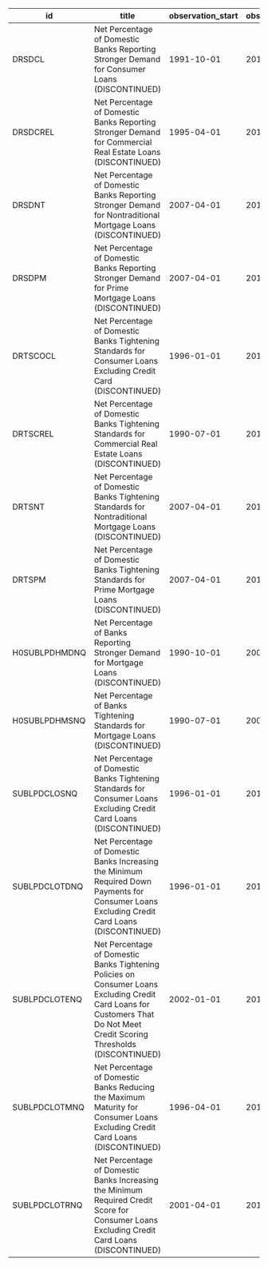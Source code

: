| id            | title                                                                                                                                                                      | observation_start   | observation_end   |
|---------------|----------------------------------------------------------------------------------------------------------------------------------------------------------------------------|---------------------|-------------------|
| DRSDCL        | Net Percentage of Domestic Banks Reporting Stronger Demand for Consumer Loans (DISCONTINUED)                                                                               | 1991-10-01          | 2011-01-01        |
| DRSDCREL      | Net Percentage of Domestic Banks Reporting Stronger Demand for Commercial Real Estate Loans (DISCONTINUED)                                                                 | 1995-04-01          | 2013-07-01        |
| DRSDNT        | Net Percentage of Domestic Banks Reporting Stronger Demand for Nontraditional Mortgage Loans (DISCONTINUED)                                                                | 2007-04-01          | 2014-10-01        |
| DRSDPM        | Net Percentage of Domestic Banks Reporting Stronger Demand for Prime Mortgage Loans (DISCONTINUED)                                                                         | 2007-04-01          | 2014-10-01        |
| DRTSCOCL      | Net Percentage of Domestic Banks Tightening Standards for Consumer Loans Excluding Credit Card (DISCONTINUED)                                                              | 1996-01-01          | 2011-01-01        |
| DRTSCREL      | Net Percentage of Domestic Banks Tightening Standards for Commercial Real Estate Loans (DISCONTINUED)                                                                      | 1990-07-01          | 2013-07-01        |
| DRTSNT        | Net Percentage of Domestic Banks Tightening Standards for Nontraditional Mortgage Loans (DISCONTINUED)                                                                     | 2007-04-01          | 2014-10-01        |
| DRTSPM        | Net Percentage of Domestic Banks Tightening Standards for Prime Mortgage Loans (DISCONTINUED)                                                                              | 2007-04-01          | 2014-10-01        |
| H0SUBLPDHMDNQ | Net Percentage of Banks Reporting Stronger Demand for Mortgage Loans (DISCONTINUED)                                                                                        | 1990-10-01          | 2007-01-01        |
| H0SUBLPDHMSNQ | Net Percentage of Banks Tightening Standards for Mortgage Loans (DISCONTINUED)                                                                                             | 1990-07-01          | 2007-01-01        |
| SUBLPDCLOSNQ  | Net Percentage of Domestic Banks Tightening Standards for Consumer Loans Excluding Credit Card Loans (DISCONTINUED)                                                        | 1996-01-01          | 2011-01-01        |
| SUBLPDCLOTDNQ | Net Percentage of Domestic Banks Increasing the Minimum Required Down Payments for Consumer Loans Excluding Credit Card Loans (DISCONTINUED)                               | 1996-01-01          | 2011-01-01        |
| SUBLPDCLOTENQ | Net Percentage of Domestic Banks Tightening Policies on Consumer Loans Excluding Credit Card Loans for Customers That Do Not Meet Credit Scoring Thresholds (DISCONTINUED) | 2002-01-01          | 2011-01-01        |
| SUBLPDCLOTMNQ | Net Percentage of Domestic Banks Reducing the Maximum Maturity for Consumer Loans Excluding Credit Card Loans (DISCONTINUED)                                               | 1996-04-01          | 2011-01-01        |
| SUBLPDCLOTRNQ | Net Percentage of Domestic Banks Increasing the Minimum Required Credit Score for Consumer Loans Excluding Credit Card Loans (DISCONTINUED)                                | 2001-04-01          | 2011-01-01        |